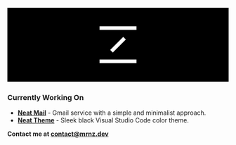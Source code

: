 ![mrnz Header Background](https://github.com/mrnzdev/mrnzdev/blob/main/mrnz-header.png)

### Currently Working On

- [**Neat Mail**](https://neatmail.xyz) - Gmail service with a simple and minimalist approach.
- [**Neat Theme**](https://marketplace.visualstudio.com/items?itemName=mrnzdev.neat-theme) - Sleek black Visual Studio Code color theme.

**Contact me at contact@mrnz.dev**

